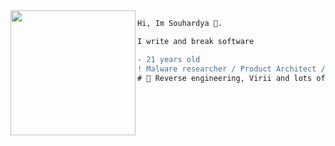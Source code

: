 <img align="left" height="200" src="https://media.giphy.com/media/ao9DUiTKH60XS/giphy.gif"/>

```diff
Hi, Im Souhardya 🔮.

I write and break software

- 21 years old
! Malware researcher / Product Architect / Abusing Windows for a living
# 📖 Reverse engineering, Virii and lots of programming shenanigans
```
